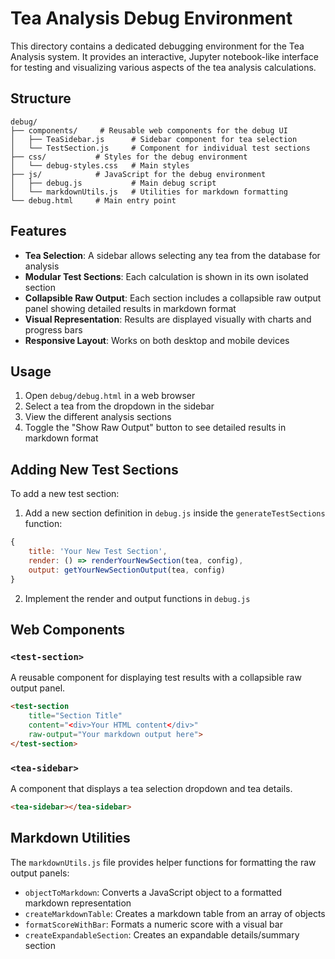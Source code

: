 # Tea Analysis Debug Environment

This directory contains a dedicated debugging environment for the Tea Analysis system. It provides an interactive, Jupyter notebook-like interface for testing and visualizing various aspects of the tea analysis calculations.

## Structure

```
debug/
├── components/     # Reusable web components for the debug UI
│   ├── TeaSidebar.js      # Sidebar component for tea selection
│   └── TestSection.js     # Component for individual test sections
├── css/           # Styles for the debug environment
│   └── debug-styles.css   # Main styles
├── js/            # JavaScript for the debug environment
│   ├── debug.js           # Main debug script
│   └── markdownUtils.js   # Utilities for markdown formatting
└── debug.html     # Main entry point
```

## Features

- **Tea Selection**: A sidebar allows selecting any tea from the database for analysis
- **Modular Test Sections**: Each calculation is shown in its own isolated section
- **Collapsible Raw Output**: Each section includes a collapsible raw output panel showing detailed results in markdown format
- **Visual Representation**: Results are displayed visually with charts and progress bars
- **Responsive Layout**: Works on both desktop and mobile devices

## Usage

1. Open `debug/debug.html` in a web browser
2. Select a tea from the dropdown in the sidebar
3. View the different analysis sections
4. Toggle the "Show Raw Output" button to see detailed results in markdown format

## Adding New Test Sections

To add a new test section:

1. Add a new section definition in `debug.js` inside the `generateTestSections` function:

```javascript
{
    title: 'Your New Test Section',
    render: () => renderYourNewSection(tea, config),
    output: getYourNewSectionOutput(tea, config)
}
```

2. Implement the render and output functions in `debug.js`

## Web Components

### `<test-section>`

A reusable component for displaying test results with a collapsible raw output panel.

```html
<test-section 
    title="Section Title" 
    content="<div>Your HTML content</div>" 
    raw-output="Your markdown output here">
</test-section>
```

### `<tea-sidebar>`

A component that displays a tea selection dropdown and tea details.

```html
<tea-sidebar></tea-sidebar>
```

## Markdown Utilities

The `markdownUtils.js` file provides helper functions for formatting the raw output panels:

- `objectToMarkdown`: Converts a JavaScript object to a formatted markdown representation
- `createMarkdownTable`: Creates a markdown table from an array of objects
- `formatScoreWithBar`: Formats a numeric score with a visual bar
- `createExpandableSection`: Creates an expandable details/summary section 